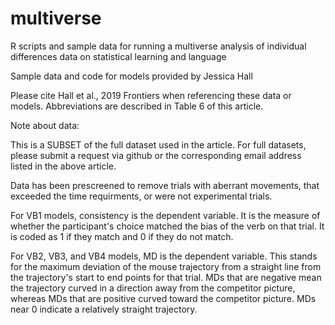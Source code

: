 # multiverse
R scripts and sample data for running a multiverse analysis of individual differences data on statistical learning and language


 Sample data and code for models provided by Jessica Hall
 
 Please cite Hall et al., 2019 Frontiers when referencing these data or models.
 Abbreviations are described in Table 6 of this article.

Note about data:

This is a SUBSET of the full dataset used in the article. For full datasets, please submit a request via github or the corresponding email address listed in the above article.

Data has been prescreened to remove trials with aberrant movements, that exceeded the time
requirments, or were not experimental trials.

For VB1 models, consistency is the dependent variable. It is the measure of whether the participant's
choice matched the bias of the verb on that trial. It is coded as 1 if they match and 0 if they 
do not match.

For VB2, VB3, and VB4 models, MD is the dependent variable. This stands for the maximum
deviation of the mouse trajectory from a straight line from the trajectory's start to end
points for that trial. MDs that are negative mean the trajectory curved in a direction
away from the competitor picture, whereas MDs that are positive curved toward the competitor 
picture. MDs near 0 indicate a relatively straight trajectory.

